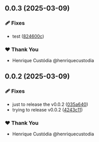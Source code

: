 ## 0.0.3 (2025-03-09)

### 🩹 Fixes

- test ([824600c](https://github.com/zard-ui/zardui/commit/824600c))

### ❤️ Thank You

- Henrique Custódia @henriquecustodia

## 0.0.2 (2025-03-09)

### 🩹 Fixes

- just to release the v0.0.2 ([035a640](https://github.com/zard-ui/zardui/commit/035a640))
- trying to release v0.0.2 ([4243c11](https://github.com/zard-ui/zardui/commit/4243c11))

### ❤️ Thank You

- Henrique Custódia @henriquecustodia